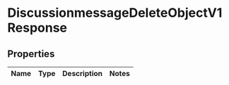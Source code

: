 
# DiscussionmessageDeleteObjectV1Response

## Properties
| Name | Type | Description | Notes |
| ------------ | ------------- | ------------- | ------------- |



